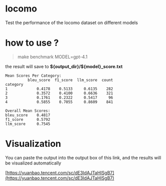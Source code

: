 
# locomo

Test the performance of the locomo dataset on different models

# how to use ?

>  make benchmark MODEL=gpt-4.1

the result will save to  **\${output_dir}/\${model}_score.txt**

```
Mean Scores Per Category:
          bleu_score  f1_score  llm_score  count
category                                        
1             0.4178    0.5133     0.6135    282
2             0.3572    0.4100     0.6636    321
3             0.1761    0.2322     0.5417     96
4             0.5855    0.7055     0.8609    841

Overall Mean Scores:
bleu_score    0.4817
f1_score      0.5792
llm_score     0.7545
```

# Visualization

You can paste the output into the output box of this link, and the results will be visualized automatically

[https://yuanbao.tencent.com/sc/dE3IdAJTaHISgB7](https://yuanbao.tencent.com/sc/dE3IdAJTaHISgB7)
